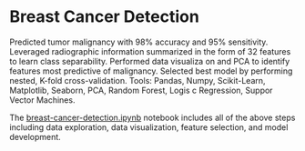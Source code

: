 # Breast Cancer Detection

Predicted tumor malignancy with 98% accuracy and 95% sensitivity. Leveraged radiographic information summarized in the form of 32 features to learn class separability.
Performed data visualiza on and PCA to identify features most predictive of malignancy. Selected best model by performing nested, K-fold cross-validation.
Tools: Pandas, Numpy, Scikit-Learn, Matplotlib, Seaborn, PCA, Random Forest, Logis c Regression, Suppor Vector Machines.

The [breast-cancer-detection.ipynb]() notebook includes all of the above steps including data exploration, data visualization, feature selection, and model development.

